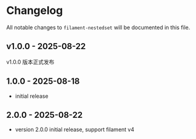 # Changelog

All notable changes to `filament-nestedset` will be documented in this file.

## v1.0.0 - 2025-08-22

v1.0.0 版本正式发布

## 1.0.0 - 2025-08-18

- initial release


## 2.0.0 - 2025-08-22

- version 2.0.0 initial release, support filament v4
